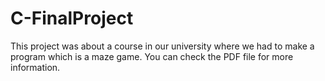 # C-FinalProject
This project was about a course in our university where we had to make a program which is a maze game. You can check the PDF file for more information.

